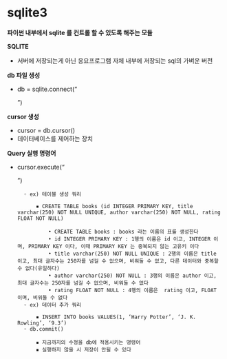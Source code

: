 # sqlite3

**파이썬 내부에서 sqlite 를 컨트롤 할 수 있도록 해주는 모듈**

**SQLITE**

- 서버에 저장되는게 아닌 응요프로그램 자체 내부에 저장되는 sql의 가벼운 버전

**db 파일 생성**

- db = sqlite.connect(“
    
    ”)
    

**cursor 생성**

- cursor = db.cursor()
- 데이터베이스를 제어하는 장치

**Query 실행 명령어**

- cursor.execute(“
    
    ”)
    
        ◦ ex) 테이블 생성 쿼리
    
            ▪ CREATE TABLE books (id INTEGER PRIMARY KEY, title varchar(250) NOT NULL UNIQUE, author varchar(250) NOT NULL, rating FLOAT NOT NULL)
    
                • CREATE TABLE books : books 라는 이름의 표를 생성한다
                • id INTEGER PRIMARY KEY : 1행의 이름은 id 이고, INTEGER 이며, PRIMARY KEY 이다, 이때 PRIMARY KEY 는 중복되지 않는 고유키 이다
                • title varchar(250) NOT NULL UNIQUE : 2행의 이름은 title 이고, 최대 글자수는 250자를 넘길 수 없으며, 비워둘 수 없고, 다른 데이터와 중복할 수 없다(유일하다)
                • author varchar(250) NOT NULL : 3행의 이름은 author 이고, 최대 글자수는 250자를 넘길 수 없으며, 비워둘 수 없다
                • rating FLOAT NOT NULL : 4행의 이름은  rating 이고, FLOAT 이며, 비워둘 수 없다
        ◦ ex) 데이터 추가 쿼리 
    
            ▪ INSERT INTO books VALUES(1, ‘Harry Potter’, ‘J. K. Rowling’, ‘9.3’)
        ◦ db.commit()
    
            ▪ 지금까지의 수정을 db에 적용시키는 명령어
            ▪ 실행하지 않을 시 저장이 안될 수 있다